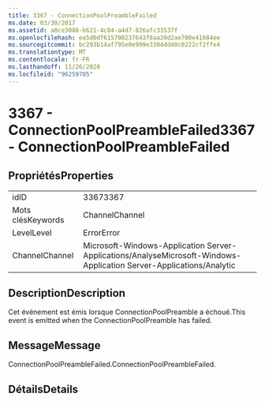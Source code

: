 ```yaml
---
title: 3367 - ConnectionPoolPreambleFailed
ms.date: 03/30/2017
ms.assetid: a8ce3088-b621-4c84-a4d7-826afc33537f
ms.openlocfilehash: ea5d0df615700237643f8aa20d2ae700e41684ee
ms.sourcegitcommit: bc293b14af795e0e999e3304dd40c0222cf2ffe4
ms.translationtype: MT
ms.contentlocale: fr-FR
ms.lasthandoff: 11/26/2020
ms.locfileid: "96259705"
---
```

# <a name="3367---connectionpoolpreamblefailed"></a><span data-ttu-id="2f302-102">3367 - ConnectionPoolPreambleFailed</span><span class="sxs-lookup"><span data-stu-id="2f302-102">3367 - ConnectionPoolPreambleFailed</span></span>

## <a name="properties"></a><span data-ttu-id="2f302-103">Propriétés</span><span class="sxs-lookup"><span data-stu-id="2f302-103">Properties</span></span>  
  
|||  
|-|-|  
|<span data-ttu-id="2f302-104">id</span><span class="sxs-lookup"><span data-stu-id="2f302-104">ID</span></span>|<span data-ttu-id="2f302-105">3367</span><span class="sxs-lookup"><span data-stu-id="2f302-105">3367</span></span>|  
|<span data-ttu-id="2f302-106">Mots clés</span><span class="sxs-lookup"><span data-stu-id="2f302-106">Keywords</span></span>|<span data-ttu-id="2f302-107">Channel</span><span class="sxs-lookup"><span data-stu-id="2f302-107">Channel</span></span>|  
|<span data-ttu-id="2f302-108">Level</span><span class="sxs-lookup"><span data-stu-id="2f302-108">Level</span></span>|<span data-ttu-id="2f302-109">Error</span><span class="sxs-lookup"><span data-stu-id="2f302-109">Error</span></span>|  
|<span data-ttu-id="2f302-110">Channel</span><span class="sxs-lookup"><span data-stu-id="2f302-110">Channel</span></span>|<span data-ttu-id="2f302-111">Microsoft-Windows-Application Server-Applications/Analyse</span><span class="sxs-lookup"><span data-stu-id="2f302-111">Microsoft-Windows-Application Server-Applications/Analytic</span></span>|  
  
## <a name="description"></a><span data-ttu-id="2f302-112">Description</span><span class="sxs-lookup"><span data-stu-id="2f302-112">Description</span></span>  

 <span data-ttu-id="2f302-113">Cet événement est émis lorsque ConnectionPoolPreamble a échoué.</span><span class="sxs-lookup"><span data-stu-id="2f302-113">This event is emitted when the ConnectionPoolPreamble has failed.</span></span>  
  
## <a name="message"></a><span data-ttu-id="2f302-114">Message</span><span class="sxs-lookup"><span data-stu-id="2f302-114">Message</span></span>  

 <span data-ttu-id="2f302-115">ConnectionPoolPreambleFailed.</span><span class="sxs-lookup"><span data-stu-id="2f302-115">ConnectionPoolPreambleFailed.</span></span>  
  
## <a name="details"></a><span data-ttu-id="2f302-116">Détails</span><span class="sxs-lookup"><span data-stu-id="2f302-116">Details</span></span>

